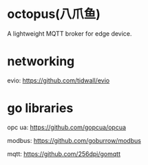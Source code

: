 # octopus(八爪鱼)
A lightweight MQTT broker for edge device.

# networking

evio: https://github.com/tidwall/evio

# go libraries
opc ua: https://github.com/gopcua/opcua

modbus: https://github.com/goburrow/modbus

mqtt: https://github.com/256dpi/gomqtt
